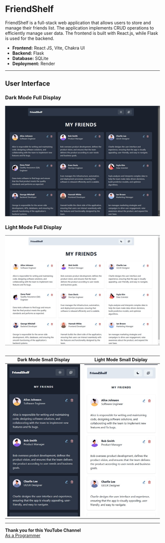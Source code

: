 # FriendShelf

FriendShelf is a full-stack web application that allows users to store and manage their friends list. The application implements CRUD operations to efficiently manage user data. The frontend is built with React.js, while Flask is used for the backend.

- **Frontend:** React JS, Vite, Chakra UI
- **Backend:** Flask
- **Database:** SQLite
- **Deployment:** Render

---

## User Interface

### Dark Mode Full Display

![Dark Mode Full Display](https://github.com/markdhareal/friend-shelf/blob/master/images/friend-shelf-full-black.jpg)<br>

### Light Mode Full Display

![Light Mode Full Display](https://github.com/markdhareal/friend-shelf/blob/master/images/friend-shelf-full-white.jpg)<br><br>

| Dark Mode Small Display                                                                                                 | Light Mode Small Dsiplay                                                                                                 |
| ----------------------------------------------------------------------------------------------------------------------- | ------------------------------------------------------------------------------------------------------------------------ |
| ![Dark Mode Small Display](https://github.com/markdhareal/friend-shelf/blob/master/images/friend-shelf-small-black.jpg) | ![Light Mode Small Dsiplay](https://github.com/markdhareal/friend-shelf/blob/master/images/friend-shelf-small-white.jpg) |

---

**Thank you for this YouTube Channel**<br>
[As a Programmer](https://www.youtube.com/watch?v=tWHXaSC2T_s&t=1662s)
